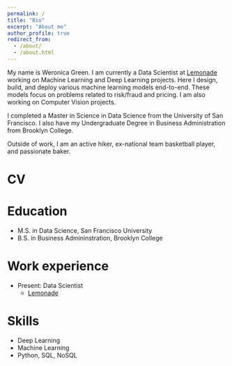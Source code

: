 ```yaml
---
permalink: /
title: "Bio"
excerpt: "About me"
author_profile: true
redirect_from: 
  - /about/
  - /about.html
---
```



My name is Weronica Green. I am currently a Data Scientist at [Lemonade](https://www.lemonade.com/) working on Machine Learning and Deep Learning projects. Here I design, build, and deploy various machine learning models end-to-end. These models focus on problems related to risk/fraud and pricing. I am also working on Computer Vision projects.  

I completed a Master in Science in Data Science from the University of San Francisco. I also have my Undergraduate Degree in Business Administration from Brooklyn College.

Outside of work, I am an active hiker, ex-national team basketball player, and passionate baker. 
 
 



# CV

Education
======
* M.S. in Data Science, San Francisco University
* B.S. in Business Admininstration, Brooklyn College


Work experience
======
* Present: Data Scientist
  * [Lemonade](https://www.lemonade.com/)
  
  
Skills
======
* Deep Learning
* Machine Learning
* Python, SQL, NoSQL
